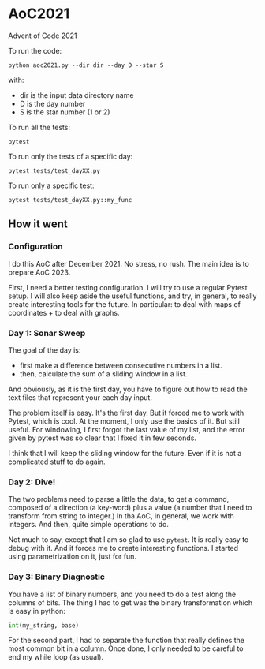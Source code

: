 # AoC2021

Advent of Code 2021

To run the code:

```commandline
python aoc2021.py --dir dir --day D --star S
```
with:

- dir is the input data directory name
- D is the day number
- S is the star number (1 or 2)

To run all the tests:

```commandline
pytest
```

To run only the tests of a specific day:

```commandline
pytest tests/test_dayXX.py
```

To run only a specific test:

```commandline
pytest tests/test_dayXX.py::my_func
```

## How it went

### Configuration

I do this AoC after December 2021. No stress, no rush. The main idea is to prepare AoC 2023.

First, I need a better testing configuration. I will try to use a regular Pytest setup. I will also keep aside the
useful functions, and try, in general, to really create interesting tools for the future. In particular: to deal with
maps of coordinates + to deal with graphs.

### Day 1: Sonar Sweep

The goal of the day is:

- first make a difference between consecutive numbers in a list.
- then, calculate the sum of a sliding window in a list.

And obviously, as it is the first day, you have to figure out how to read the text files that represent your each day
input.

The problem itself is easy. It's the first day. But it forced me to work with Pytest, which is cool. At the moment, I
only use the basics of it. But still useful. For windowing, I first forgot the last value of my list, and the error
given by pytest was so clear that I fixed it in few seconds.

I think that I will keep the sliding window for the future. Even if it is not a complicated stuff to do again.

### Day 2: Dive!

The two problems need to parse a little the data, to get a command, composed of a direction (a key-word) plus a value
(a number that I need to transform from string to integer.) In tha AoC, in general, we work with integers. And then,
quite simple operations to do.

Not much to say, except that I am so glad to use `pytest`. It is really easy to debug with it. And it forces me to
create interesting functions. I started using parametrization on it, just for fun.

### Day 3: Binary Diagnostic

You have a list of binary numbers, and you need to do a test along the columns of bits. The thing I had to get was the
binary transformation which is easy in python:

```python
int(my_string, base)
```

For the second part, I had to separate the function that really defines the most common bit in a column. Once done, I
only needed to be careful to end my while loop (as usual).